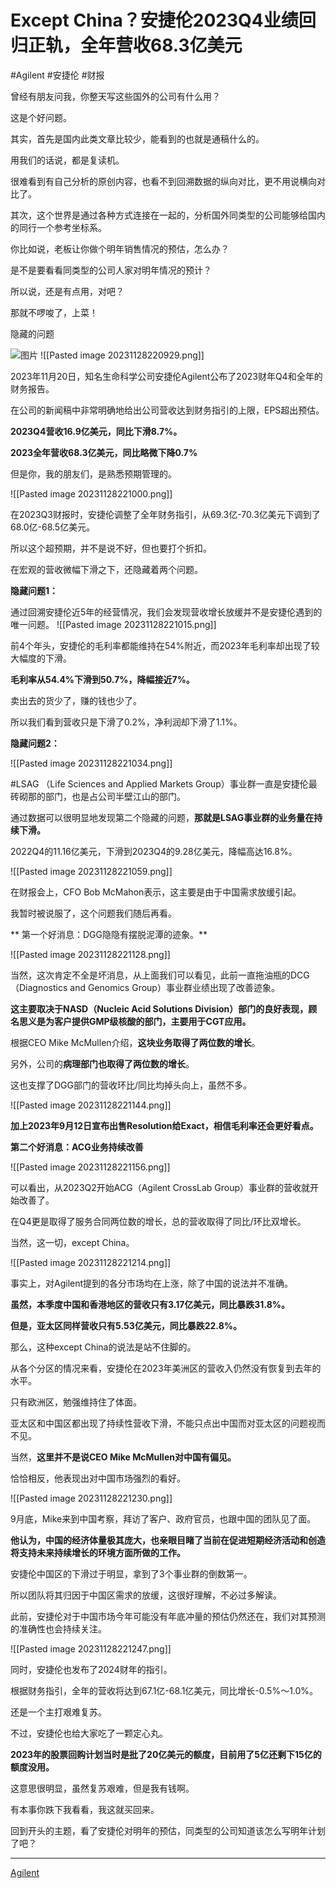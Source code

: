 # Except China？安捷伦2023Q4业绩回归正轨，全年营收68.3亿美元

#Agilent #安捷伦 #财报 

曾经有朋友问我，你整天写这些国外的公司有什么用？

这是个好问题。

其实，首先是国内此类文章比较少，能看到的也就是通稿什么的。

用我们的话说，都是复读机。

很难看到有自己分析的原创内容，也看不到回溯数据的纵向对比，更不用说横向对比了。

其次，这个世界是通过各种方式连接在一起的，分析国外同类型的公司能够给国内的同行一个参考坐标系。

你比如说，老板让你做个明年销售情况的预估，怎么办？

是不是要看看同类型的公司人家对明年情况的预计？

所以说，还是有点用，对吧？

那就不啰唆了，上菜！

隐藏的问题

![图片](https://mmbiz.qpic.cn/mmbiz_png/yRDp2K3ZBpKOicaBvhSTPZYqTVq8ku50NMtfAqkWhJw2cyMfYEhzIZHlVGLH0Wl2tQ8usSOv6xbZxBiabe1XiaLhA/640?wx_fmt=png&tp=wxpic&wxfrom=5&wx_lazy=1&wx_co=1)
![[Pasted image 20231128220929.png]]

2023年11月20日，知名生命科学公司安捷伦Agilent公布了2023财年Q4和全年的财务报告。

在公司的新闻稿中非常明确地给出公司营收达到财务指引的上限，EPS超出预估。

**2023Q4营收16.9亿美元，同比下滑8.7%。**

**2023全年营收68.3亿美元，同比略微下降0.7%**

但是你，我的朋友们，是熟悉预期管理的。

![[Pasted image 20231128221000.png]]

在2023Q3财报时，安捷伦调整了全年财务指引，从69.3亿-70.3亿美元下调到了68.0亿-68.5亿美元。

所以这个超预期，并不是说不好，但也要打个折扣。

在宏观的营收微幅下滑之下，还隐藏着两个问题。

**隐藏问题1：**

通过回溯安捷伦近5年的经营情况，我们会发现营收增长放缓并不是安捷伦遇到的唯一问题。
![[Pasted image 20231128221015.png]]

前4个年头，安捷伦的毛利率都能维持在54%附近，而2023年毛利率却出现了较大幅度的下滑。

**毛利率从54.4%下滑到50.7%，降幅接近7%。**

卖出去的货少了，赚的钱也少了。

所以我们看到营收只是下滑了0.2%，净利润却下滑了1.1%。

**隐藏问题2：**

![[Pasted image 20231128221034.png]]

#LSAG （Life Sciences and Applied Markets Group）事业群一直是安捷伦最砖砌那的部门，也是占公司半壁江山的部门。

通过数据可以很明显地发现第二个隐藏的问题，**那就是LSAG事业群的业务量在持续下滑。**

2022Q4的11.16亿美元，下滑到2023Q4的9.28亿美元，降幅高达16.8%。

![[Pasted image 20231128221059.png]]

在财报会上，CFO Bob McMahon表示，这主要是由于中国需求放缓引起。

我暂时被说服了，这个问题我们随后再看。

**  第一个好消息：DGG隐隐有摆脱泥潭的迹象。**

![[Pasted image 20231128221128.png]]

当然，这次肯定不全是坏消息，从上面我们可以看见，此前一直拖油瓶的DCG（Diagnostics and Genomics Group）事业群业绩出现了改善迹象。

**这主要取决于NASD（Nucleic Acid Solutions Division）部门的良好表现，顾名思义是为客户提供GMP级核酸的部门，主要用于CGT应用。**

根据CEO Mike McMullen介绍，**这块业务取得了两位数的增长**。

另外，公司的**病理部门也取得了两位数的增长**。

这也支撑了DGG部门的营收环比/同比均掉头向上，虽然不多。

![[Pasted image 20231128221144.png]]

**加上2023年9月12日宣布出售Resolution给Exact，相信毛利率还会更好看点。**

**第二个好消息：ACG业务持续改善**

![[Pasted image 20231128221156.png]]

可以看出，从2023Q2开始ACG（Agilent CrossLab Group）事业群的营收就开始改善了。

在Q4更是取得了服务合同两位数的增长，总的营收取得了同比/环比双增长。

当然，这一切，except China。

![[Pasted image 20231128221214.png]]

事实上，对Agilent提到的各分市场均在上涨，除了中国的说法并不准确。

**虽然，本季度中国和香港地区的营收只有3.17亿美元，同比暴跌31.8%。**

**但是，亚太区同样营收只有5.53亿美元，同比暴跌22.8%。**

那么，这种except China的说法是站不住脚的。

从各个分区的情况来看，安捷伦在2023年美洲区的营收入仍然没有恢复到去年的水平。

只有欧洲区，勉强维持住了体面。

亚太区和中国区都出现了持续性营收下滑，不能只点出中国而对亚太区的问题视而不见。

当然，**这里并不是说CEO Mike McMullen对中国有偏见。**

恰恰相反，他表现出对中国市场强烈的看好。

![[Pasted image 20231128221230.png]]

9月底，Mike来到中国考察，拜访了客户、政府官员，也跟中国的团队见了面。

**他认为，中国的经济体量极其庞大，也亲眼目睹了当前在促进短期经济活动和创造将支持未来持续增长的环境方面所做的工作。**

安捷伦中国区的下滑过于明显，拿到了3个事业群的倒数第一。

所以团队将其归因于中国区需求的放缓，这很好理解，不必过多解读。

此前，安捷伦对于中国市场今年可能没有年底冲量的预估仍然还在，我们对其预测的准确性也会持续关注。

![[Pasted image 20231128221247.png]]

同时，安捷伦也发布了2024财年的指引。

根据财务指引，全年的营收将达到67.1亿-68.1亿美元，同比增长-0.5%～1.0%。

还是一个主打艰难复苏。

不过，安捷伦也给大家吃了一颗定心丸。

**2023年的股票回购计划当时是批了20亿美元的额度，目前用了5亿还剩下15亿的额度没用。**

这意思很明显，虽然复苏艰难，但是我有钱啊。

有本事你跌下我看看，我这就买回来。

回到开头的主题，看了安捷伦对明年的预估，同类型的公司知道该怎么写明年计划了吧？

---

[Agilent](https://www.investor.agilent.com/news-and-events/news/news-details/2023/Agilent-Reports-Fourth-Quarter-Fiscal-Year-2023-Financial-Results/default.aspx)